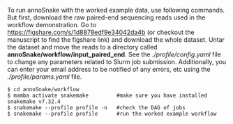 To run annoSnake with the worked example data, use following commands. But first, download the raw paired-end sequencing reads used in the workflow demonstration. Go to https://figshare.com/s/1d8878edf9e34042da4b (or checkout the manuscript to find the figshare link) and download the whole dataset. Untar the dataset and move the reads to a directory called **annoSnake/workflow/input_paired_end**. See the *./profile/config.yaml* file to change any parameters related to Slurm job submission. Additionally, you can enter your email address to be notified of any errors, etc using the *./profile/params.yaml* file. 

    $ cd annoSnake/workflow 
    $ mamba activate snakemake         #make sure you have installed snakemake v7.32.4
    $ snakemake --profile profile -n   #check the DAG of jobs
    $ snakemake --profile profile      #run the worked example workflow
